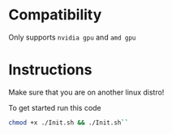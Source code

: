# Compatibility
Only supports ``nvidia gpu`` and ``amd gpu``

# Instructions
Make sure that you are on another linux distro!

To get started run this code 
```bash
chmod +x ./Init.sh && ./Init.sh``
